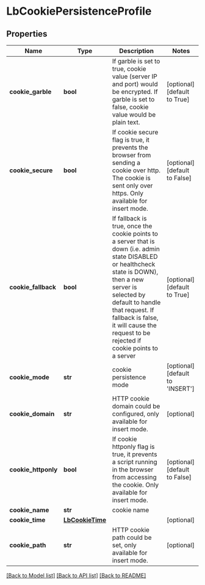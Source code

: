 # LbCookiePersistenceProfile

## Properties
Name | Type | Description | Notes
------------ | ------------- | ------------- | -------------
**cookie_garble** | **bool** | If garble is set to true, cookie value (server IP and port) would be encrypted. If garble is set to false, cookie value would be plain text.  | [optional] [default to True]
**cookie_secure** | **bool** | If cookie secure flag is true, it prevents the browser from sending a cookie over http. The cookie is sent only over https. Only available for insert mode.  | [optional] [default to False]
**cookie_fallback** | **bool** | If fallback is true, once the cookie points to a server that is down (i.e. admin state DISABLED or healthcheck state is DOWN), then a new server is selected by default to handle that request. If fallback is false, it will cause the request to be rejected if cookie points to a server  | [optional] [default to True]
**cookie_mode** | **str** | cookie persistence mode | [optional] [default to 'INSERT']
**cookie_domain** | **str** | HTTP cookie domain could be configured, only available for insert mode.  | [optional] 
**cookie_httponly** | **bool** | If cookie httponly flag is true, it prevents a script running in the browser from accessing the cookie. Only available for insert mode.  | [optional] [default to False]
**cookie_name** | **str** | cookie name | 
**cookie_time** | [**LbCookieTime**](LbCookieTime.md) |  | [optional] 
**cookie_path** | **str** | HTTP cookie path could be set, only available for insert mode.  | [optional] 

[[Back to Model list]](../README.md#documentation-for-models) [[Back to API list]](../README.md#documentation-for-api-endpoints) [[Back to README]](../README.md)

